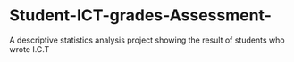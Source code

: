# Student-ICT-grades-Assessment-
A descriptive statistics analysis project showing the result of students who wrote I.C.T
